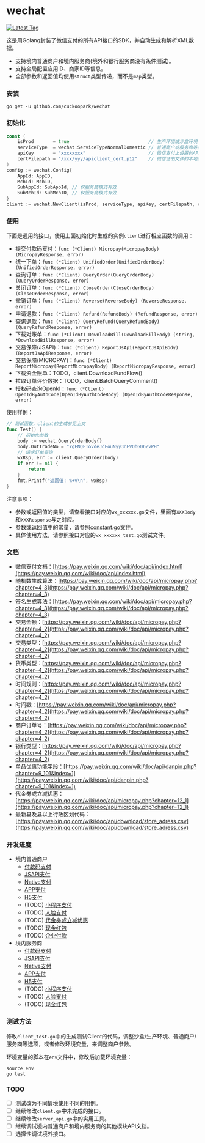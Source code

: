 # wechat

[![Latest Tag](https://img.shields.io/github/tag/cuckoopark/wechat.svg)](https://github.com/cuckoopark/wechat/releases/latest)

这是用Golang封装了微信支付的所有API接口的SDK，并自动生成和解析XML数据。

* 支持境内普通商户和境内服务商(境外和银行服务商没有条件测试)。
* 支持全局配置应用ID、商家ID等信息。
* 全部参数和返回值均使用`struct`类型传递，而不是`map`类型。

### 安装

```shell
go get -u github.com/cuckoopark/wechat
```

### 初始化

```go
const (
    isProd       = true                             // 生产环境或沙盒环境
    serviceType  = wechat.ServiceTypeNormalDomestic // 普通商户或服务商等类型
    apiKey       = "xxxxxxxx"                       // 微信支付上设置的API Key
    certFilepath = "/xxx/yyy/apiclient_cert.p12"    // 微信证书文件的本地路径，仅部分接口使用，如果不使用这些接口，可以传递空值
)
config := wechat.Config{
    AppId: AppID,
    MchId: MchID,
    SubAppId: SubAppId, // 仅服务商模式有效
    SubMchId: SubMchID, // 仅服务商模式有效
}
client := wechat.NewClient(isProd, serviceType, apiKey, certFilepath, config)
```

### 使用

下面是通用的接口，使用上面初始化时生成的实例`client`进行相应函数的调用：

* 提交付款码支付：`func (*Client) Micropay(MicropayBody) (MicropayResponse, error)`
* 统一下单：`func (*Client) UnifiedOrder(UnifiedOrderBody) (UnifiedOrderResponse, error)`
* 查询订单：`func (*Client) QueryOrder(QueryOrderBody) (QueryOrderResponse, error)`
* 关闭订单：`func (*Client) CloseOrder(CloseOrderBody) (CloseOrderResponse, error)`
* 撤销订单：`func (*Client) Reverse(ReverseBody) (ReverseResponse, error)`
* 申请退款：`func (*Client) Refund(RefundBody) (RefundResponse, error)`
* 查询退款：`func (*Client) QueryRefund(QueryRefundBody) (QueryRefundResponse, error)`
* 下载对账单：`func (*Client) DownloadBill(DownloadBillBody) (string, *DownloadBillResponse, error)`
* 交易保障(JSAPI)：`func (*Client) ReportJsApi(ReportJsApiBody) (ReportJsApiResponse, error)`
* 交易保障(MICROPAY)：`func (*Client) ReportMicropay(ReportMicropayBody) (ReportMicropayResponse, error)`
* 下载资金账单：TODO，client.DownloadFundFlow()
* 拉取订单评价数据：TODO，client.BatchQueryComment()
* 授权码查询OpenId：`func (*Client) OpenIdByAuthCode(OpenIdByAuthCodeBody) (OpenIdByAuthCodeResponse, error)`

使用样例：

```go
// 测试函数，client的生成参见上文
func Test() {
	// 初始化参数
	body := wechat.QueryOrderBody{}
	body.OutTradeNo = "YgENQFTovdeJdFouNyy3nFVOhGD6ZvPH"
	// 请求订单查询
	wxRsp, err := client.QueryOrder(body)
	if err != nil {
		return
	}
	fmt.Printf("返回值: %+v\n", wxRsp)
}
```

注意事项：

* 参数或返回值的类型，请查看接口对应的`wx_xxxxxx.go`文件，里面有`XXXBody`和`XXXResponse`与之对应。
* 参数或返回值中的常量，请参照[constant.go](constant.go)文件。
* 具体使用方法，请参照接口对应的`wx_xxxxxx_test.go`测试文件。

### 文档

* 微信支付文档：[https://pay.weixin.qq.com/wiki/doc/api/index.html](https://pay.weixin.qq.com/wiki/doc/api/index.html)
* 随机数生成算法：[https://pay.weixin.qq.com/wiki/doc/api/micropay.php?chapter=4_3](https://pay.weixin.qq.com/wiki/doc/api/micropay.php?chapter=4_3)
* 签名生成算法：[https://pay.weixin.qq.com/wiki/doc/api/micropay.php?chapter=4_3](https://pay.weixin.qq.com/wiki/doc/api/micropay.php?chapter=4_3)
* 交易金额：[https://pay.weixin.qq.com/wiki/doc/api/micropay.php?chapter=4_2](https://pay.weixin.qq.com/wiki/doc/api/micropay.php?chapter=4_2)
* 交易类型：[https://pay.weixin.qq.com/wiki/doc/api/micropay.php?chapter=4_2](https://pay.weixin.qq.com/wiki/doc/api/micropay.php?chapter=4_2)
* 货币类型：[https://pay.weixin.qq.com/wiki/doc/api/micropay.php?chapter=4_2](https://pay.weixin.qq.com/wiki/doc/api/micropay.php?chapter=4_2)
* 时间规则：[https://pay.weixin.qq.com/wiki/doc/api/micropay.php?chapter=4_2](https://pay.weixin.qq.com/wiki/doc/api/micropay.php?chapter=4_2)
* 时间戳：[https://pay.weixin.qq.com/wiki/doc/api/micropay.php?chapter=4_2](https://pay.weixin.qq.com/wiki/doc/api/micropay.php?chapter=4_2)
* 商户订单号：[https://pay.weixin.qq.com/wiki/doc/api/micropay.php?chapter=4_2](https://pay.weixin.qq.com/wiki/doc/api/micropay.php?chapter=4_2)
* 银行类型：[https://pay.weixin.qq.com/wiki/doc/api/micropay.php?chapter=4_2](https://pay.weixin.qq.com/wiki/doc/api/micropay.php?chapter=4_2)
* 单品优惠功能字段：[https://pay.weixin.qq.com/wiki/doc/api/danpin.php?chapter=9_101&index=1](https://pay.weixin.qq.com/wiki/doc/api/danpin.php?chapter=9_101&index=1)
* 代金券或立减优惠：[https://pay.weixin.qq.com/wiki/doc/api/micropay.php?chapter=12_1](https://pay.weixin.qq.com/wiki/doc/api/micropay.php?chapter=12_1)
* 最新县及县以上行政区划代码：[https://pay.weixin.qq.com/wiki/doc/api/download/store_adress.csv](https://pay.weixin.qq.com/wiki/doc/api/download/store_adress.csv)

### 开发进度

* 境内普通商户
  * [付款码支付](https://pay.weixin.qq.com/wiki/doc/api/micropay.php?chapter=5_1)
  * [JSAPI支付](https://pay.weixin.qq.com/wiki/doc/api/jsapi.php?chapter=7_1)
  * [Native支付](https://pay.weixin.qq.com/wiki/doc/api/native.php?chapter=6_1)
  * [APP支付](https://pay.weixin.qq.com/wiki/doc/api/app/app.php?chapter=8_1)
  * [H5支付](https://pay.weixin.qq.com/wiki/doc/api/H5.php?chapter=15_1)
  * (TODO) [小程序支付](https://pay.weixin.qq.com/wiki/doc/api/wxa/wxa_api.php?chapter=7_3&index=1)
  * (TODO) [人脸支付](https://pay.weixin.qq.com/wiki/doc/wxfacepay/)
  * (TODO) [代金券或立减优惠](https://pay.weixin.qq.com/wiki/doc/api/tools/sp_coupon.php?chapter=12_1)
  * (TODO) [现金红包](https://pay.weixin.qq.com/wiki/doc/api/tools/cash_coupon.php?chapter=13_1)
  * (TODO) [企业付款](https://pay.weixin.qq.com/wiki/doc/api/tools/mch_pay.php?chapter=14_1)
* 境内服务商
  * [付款码支付](https://pay.weixin.qq.com/wiki/doc/api/micropay_sl.php?chapter=5_1)
  * [JSAPI支付](https://pay.weixin.qq.com/wiki/doc/api/jsapi_sl.php?chapter=7_1)
  * [Native支付](https://pay.weixin.qq.com/wiki/doc/api/native_sl.php?chapter=6_1)
  * [APP支付](https://pay.weixin.qq.com/wiki/doc/api/app/app_sl.php?chapter=8_1)
  * [H5支付](https://pay.weixin.qq.com/wiki/doc/api/H5_sl.php?chapter=15_1)
  * (TODO) [小程序支付](https://pay.weixin.qq.com/wiki/doc/api/wxa/wxa_sl_api.php?chapter=7_3&index=1)
  * (TODO) [人脸支付](https://pay.weixin.qq.com/wiki/doc/wxfacepay/)
  * (TODO) [现金红包](https://pay.weixin.qq.com/wiki/doc/api/tools/cash_coupon_sl.php?chapter=13_1)

### 测试方法

修改`client_test.go`中的生成测试Client的代码，调整沙盒/生产环境、普通商户/服务商等选项，或者修改环境变量，来调整商户参数。

环境变量的脚本在`env`文件中，修改后加载环境变量：

```shell
source env
go test
```

### TODO

- [ ] 测试改为不同情境使用不同的用例。
- [ ] 继续修改`client.go`中未完成的接口。
- [ ] 继续修改`server_api.go`中的实用工具。
- [ ] 继续调试境内普通商户和境内服务商的其他模块API文档。
- [ ] 选择性调试境外接口。

